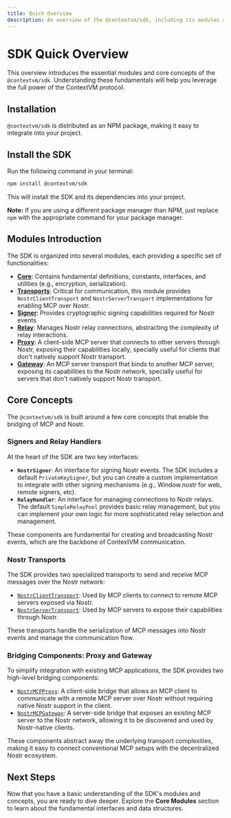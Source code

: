 ```yaml
---
title: Quick Overview
description: An overview of the @contextvm/sdk, including its modules and core concepts.
---
```


# SDK Quick Overview

This overview introduces the essential modules and core concepts of the `@contextvm/sdk`. Understanding these fundamentals will help you leverage the full power of the ContextVM protocol.

## Installation

`@contextvm/sdk` is distributed as an NPM package, making it easy to integrate into your project.

## Install the SDK

Run the following command in your terminal:

```bash
npm install @contextvm/sdk
```

This will install the SDK and its dependencies into your project.

**Note:** If you are using a different package manager than NPM, just replace `npm` with the appropriate command for your package manager.

## Modules Introduction

The SDK is organized into several modules, each providing a specific set of functionalities:

- **[Core](/contextvm-docs/core/interfaces)**: Contains fundamental definitions, constants, interfaces, and utilities (e.g., encryption, serialization).
- **[Transports](/contextvm-docs/transports/base-nostr-transport)**: Critical for communication, this module provides `NostrClientTransport` and `NostrServerTransport` implementations for enabling MCP over Nostr.
- **[Signer](/contextvm-docs/signer/nostr-signer-interface)**: Provides cryptographic signing capabilities required for Nostr events
- **[Relay](/contextvm-docs/relay/relay-handler-interface)**: Manages Nostr relay connections, abstracting the complexity of relay interactions.
- **[Proxy](/contextvm-docs/proxy/overview)**: A client-side MCP server that connects to other servers through Nostr, exposing their capabilities locally, specially useful for clients that don't natively support Nostr transport.
- **[Gateway](/contextvm-docs/gateway/overview)**: An MCP server transport that binds to another MCP server, exposing its capabilities to the Nostr network, specially useful for servers that don't natively support Nostr transport.

## Core Concepts

The `@contextvm/sdk` is built around a few core concepts that enable the bridging of MCP and Nostr.

### Signers and Relay Handlers

At the heart of the SDK are two key interfaces:

- **`NostrSigner`**: An interface for signing Nostr events. The SDK includes a default `PrivateKeySigner`, but you can create a custom implementation to integrate with other signing mechanisms (e.g., Window.nostr for web, remote signers, etc).
- **`RelayHandler`**: An interface for managing connections to Nostr relays. The default `SimpleRelayPool` provides basic relay management, but you can implement your own logic for more sophisticated relay selection and management.

These components are fundamental for creating and broadcasting Nostr events, which are the backbone of ContextVM communication.

### Nostr Transports

The SDK provides two specialized transports to send and receive MCP messages over the Nostr network:

- [`NostrClientTransport`](/contextvm-docs/transports/nostr-client-transport): Used by MCP clients to connect to remote MCP servers exposed via Nostr.
- [`NostrServerTransport`](/contextvm-docs/transports/nostr-server-transport): Used by MCP servers to expose their capabilities through Nostr.

These transports handle the serialization of MCP messages into Nostr events and manage the communication flow.

### Bridging Components: Proxy and Gateway

To simplify integration with existing MCP applications, the SDK provides two high-level bridging components:

- [`NostrMCPProxy`](/contextvm-docs/proxy/overview): A client-side bridge that allows an MCP client to communicate with a remote MCP server over Nostr without requiring native Nostr support in the client.
- [`NostrMCPGateway`](/contextvm-docs/gateway/overview): A server-side bridge that exposes an existing MCP server to the Nostr network, allowing it to be discovered and used by Nostr-native clients.

These components abstract away the underlying transport complexities, making it easy to connect conventional MCP setups with the decentralized Nostr ecosystem.

## Next Steps

Now that you have a basic understanding of the SDK's modules and concepts, you are ready to dive deeper. Explore the **Core Modules** section to learn about the fundamental interfaces and data structures.
